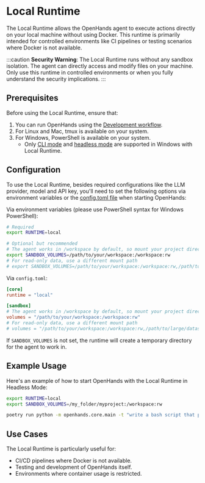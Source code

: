 # Local Runtime

The Local Runtime allows the OpenHands agent to execute actions directly on your local machine without using Docker.
This runtime is primarily intended for controlled environments like CI pipelines or testing scenarios where Docker is not available.

:::caution
**Security Warning**: The Local Runtime runs without any sandbox isolation. The agent can directly access and modify
files on your machine. Only use this runtime in controlled environments or when you fully understand the security implications.
:::

## Prerequisites

Before using the Local Runtime, ensure that:

1. You can run OpenHands using the [Development workflow](https://github.com/All-Hands-AI/OpenHands/blob/main/Development.md).
2. For Linux and Mac, tmux is available on your system.
3. For Windows, PowerShell is available on your system.
    - Only [CLI mode](../how-to/cli-mode) and [headless mode](../how-to/headless-mode) are supported in Windows with Local Runtime. 

## Configuration

To use the Local Runtime, besides required configurations like the LLM provider, model and API key, you'll need to set
the following options via environment variables or the [config.toml file](https://github.com/All-Hands-AI/OpenHands/blob/main/config.template.toml) when starting OpenHands:

Via environment variables (please use PowerShell syntax for Windows PowerShell):

```bash
# Required
export RUNTIME=local

# Optional but recommended
# The agent works in /workspace by default, so mount your project directory there
export SANDBOX_VOLUMES=/path/to/your/workspace:/workspace:rw
# For read-only data, use a different mount path
# export SANDBOX_VOLUMES=/path/to/your/workspace:/workspace:rw,/path/to/large/dataset:/data:ro
```

Via `config.toml`:

```toml
[core]
runtime = "local"

[sandbox]
# The agent works in /workspace by default, so mount your project directory there
volumes = "/path/to/your/workspace:/workspace:rw"
# For read-only data, use a different mount path
# volumes = "/path/to/your/workspace:/workspace:rw,/path/to/large/dataset:/data:ro"
```

If `SANDBOX_VOLUMES` is not set, the runtime will create a temporary directory for the agent to work in.

## Example Usage

Here's an example of how to start OpenHands with the Local Runtime in Headless Mode:

```bash
export RUNTIME=local
export SANDBOX_VOLUMES=/my_folder/myproject:/workspace:rw

poetry run python -m openhands.core.main -t "write a bash script that prints hi"
```

## Use Cases

The Local Runtime is particularly useful for:

- CI/CD pipelines where Docker is not available.
- Testing and development of OpenHands itself.
- Environments where container usage is restricted.
